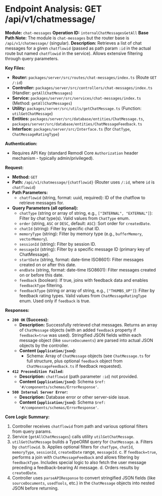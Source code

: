 # Endpoint Analysis: GET /api/v1/chatmessage/

**Module:** `chat-messages`
**Operation ID:** `internalChatMessagesGetAll`
**Base Path Note:** The module is `chat-messages` but the router base is `/api/v1/chatmessage/` (singular).
**Description:** Retrieves a list of chat messages for a given `chatflowid` (passed as path param `:id` in the actual route but named `chatflowid` in the service). Allows extensive filtering through query parameters.

**Key Files:**
*   **Router:** `packages/server/src/routes/chat-messages/index.ts` (Route `GET /:id`)
*   **Controller:** `packages/server/src/controllers/chat-messages/index.ts` (Handler: `getAllChatMessages`)
*   **Service:** `packages/server/src/services/chat-messages/index.ts` (Method: `getAllChatMessages`)
*   **Utility:** `packages/server/src/utils/getChatMessage.ts` (Function: `utilGetChatMessage`)
*   **Entities:** `packages/server/src/database/entities/ChatMessage.ts`, `packages/server/src/database/entities/ChatMessageFeedback.ts`
*   **Interface:** `packages/server/src/Interface.ts` (for `ChatType`, `ChatMessageRatingType`)

**Authentication:**
*   Requires API Key (standard Remodl Core `Authorization` header mechanism - typically admin/privileged).

**Request:**
*   **Method:** `GET`
*   **Path:** `/api/v1/chatmessage/{chatflowid}` (Router uses `/:id`, where `id` is `chatflowid`)
*   **Path Parameters:**
    *   `chatflowid` (string, format: uuid, required): ID of the chatflow to retrieve messages for.
*   **Query Parameters (all optional):**
    *   `chatType` (string or array of string, e.g., `["INTERNAL", "EXTERNAL"]`): Filter by chat type(s). Valid values from `ChatType` enum.
    *   `order` (string, `ASC` or `DESC`, default: `ASC`): Sort order for `createdDate`.
    *   `chatId` (string): Filter by specific chat ID.
    *   `memoryType` (string): Filter by memory type (e.g., `bufferMemory`, `vectorMemory`).
    *   `sessionId` (string): Filter by session ID.
    *   `messageId` (string): Filter by a specific message ID (primary key of ChatMessage).
    *   `startDate` (string, format: date-time ISO8601): Filter messages created on or after this date.
    *   `endDate` (string, format: date-time ISO8601): Filter messages created on or before this date.
    *   `feedback` (boolean): If true, joins with feedback data and enables `feedbackType` filtering.
    *   `feedbackType` (string or array of string, e.g., `["THUMBS_UP"]`): Filter by feedback rating types. Valid values from `ChatMessageRatingType` enum. Used only if `feedback` is true.

**Responses:**

*   **`200 OK` (Success):**
    *   **Description:** Successfully retrieved chat messages. Returns an array of `ChatMessage` objects (with an added `feedback` property if `feedback=true` was used). Stringified JSON fields within each message object (like `sourceDocuments`) are parsed into actual JSON objects by the controller.
    *   **Content (`application/json`):**
        *   Schema: Array of `ChatMessage` objects (see `ChatMessage.ts` for full structure, plus optional `feedback` object from `ChatMessageFeedback.ts` if feedback requested).
*   **`412 Precondition Failed`:**
    *   **Description:** `chatflowid` (path parameter `:id`) not provided.
    *   **Content (`application/json`):** Schema `$ref: '#/components/schemas/ErrorResponse'`.
*   **`500 Internal Server Error`:**
    *   **Description:** Database error or other server-side issue.
    *   **Content (`application/json`):** Schema `$ref: '#/components/schemas/ErrorResponse'`.

**Core Logic Summary:**
1. Controller receives `chatflowid` from path and various optional filters from query params.
2. Service (`getAllChatMessages`) calls utility `utilGetChatMessage`.
3. `utilGetChatMessage` builds a TypeORM query for `ChatMessage`.
    a. Filters by `chatflowid`.
    b. Applies optional filters for `chatType`, `chatId`, `memoryType`, `sessionId`, `createdDate` range, `messageId`.
    c. If `feedback=true`, performs a join with `ChatMessageFeedback` and allows filtering by `feedbackType`. Includes special logic to also fetch the user message preceding a feedback-bearing AI message.
    d. Orders results by `createdDate`.
4. Controller uses `parseAPIResponse` to convert stringified JSON fields (like `sourceDocuments`, `usedTools`, etc.) in the `ChatMessage` objects into nested JSON before returning.
